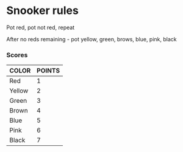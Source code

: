 # Snooker rules

Pot red, pot not red, repeat

After no reds remaining - pot yellow, green, brows, blue, pink, black

### Scores

| COLOR  | POINTS |
|--------|--------|
|  Red   |  1     |
|  Yellow|  2     |
|  Green |  3     |
|  Brown |  4     |
|  Blue  |  5     |
|  Pink  |  6     |
|  Black |  7     |